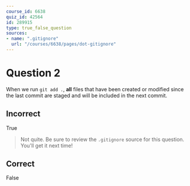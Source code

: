 ```yaml
---
course_id: 6638
quiz_id: 42564
id: 289915
type: true_false_question
sources:
- name: ".gitignore"
  url: "/courses/6638/pages/dot-gitignore"
---
```


# Question 2

When we run `git add .`, **all** files that have been created or modified since
the last commit are staged and will be included in the next commit.&nbsp;

## Incorrect

True

> Not quite. Be sure to review the `.gitignore` source for this question. You'll
> get it next time!

## Correct

False
